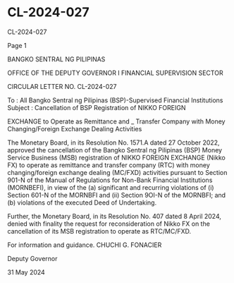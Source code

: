 # CL-2024-027

CL-2024-027

Page 1

BANGKO SENTRAL NG PILIPINAS

OFFICE OF THE DEPUTY GOVERNOR I FINANCIAL SUPERVISION SECTOR

CIRCULAR LETTER NO. CL-2024-027

To : All Bangko Sentral ng Pilipinas (BSP)-Supervised Financial Institutions Subject : Cancellation of BSP Registration of NIKKO FOREIGN

EXCHANGE to Operate as Remittance and _ Transfer Company with Money Changing/Foreign Exchange Dealing Activities

The Monetary Board, in its Resolution No. 1571.A dated 27 October 2022, approved the cancellation of the Bangko Sentral ng Pilipinas (BSP) Money Service Business (MSB) registration of NIKKO FOREIGN EXCHANGE (Nikko FX) to operate as remittance and transfer company (RTC) with money changing/foreign exchange dealing (MC/FXD) activities pursuant to Section 901-N of the Manual of Regulations for Non-Bank Financial Institutions (MORNBEFI), in view of the (a) significant and recurring violations of (i) Section 601-N of the MORNBFI and (ii) Section 9OI-N of the MORNBFI; and (b) violations of the executed Deed of Undertaking.

Further, the Monetary Board, in its Resolution No. 407 dated 8 April 2024, denied with finality the request for reconsideration of Nikko FX on the cancellation of its MSB registration to operate as RTC/MC/FXD.

For information and guidance.  CHUCHI G. FONACIER

Deputy Governor

31 May 2024